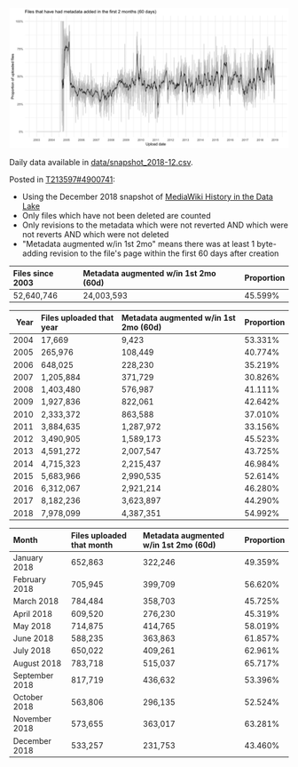 ![January 2019 check-in](2019-01_checkin.png)

Daily data available in [data/snapshot_2018-12.csv](data/snapshot_2018-12.csv).

Posted in [T213597#4900741](https://phabricator.wikimedia.org/T213597#4900741):

- Using the December 2018 snapshot of [MediaWiki History in the Data Lake](https://wikitech.wikimedia.org/wiki/Analytics/Data_Lake/Edits/Mediawiki_history)
- Only files which have not been deleted are counted
- Only revisions to the metadata which were not reverted AND which were not reverts AND which were not deleted
- "Metadata augmented w/in 1st 2mo" means there was at least 1 byte-adding revision to the file's page within the first 60 days after creation

|Files since 2003 |Metadata augmented w/in 1st 2mo (60d) |Proportion |
|:----------------|:-------------------------------------|:----------|
|52,640,746       |24,003,593                            |45.599%    |

| Year|Files uploaded that year |Metadata augmented w/in 1st 2mo (60d) |Proportion |
|----:|:------------------------|:-------------------------------------|:----------|
| 2004|17,669                   |9,423                                 |53.331%    |
| 2005|265,976                  |108,449                               |40.774%    |
| 2006|648,025                  |228,230                               |35.219%    |
| 2007|1,205,884                |371,729                               |30.826%    |
| 2008|1,403,480                |576,987                               |41.111%    |
| 2009|1,927,836                |822,061                               |42.642%    |
| 2010|2,333,372                |863,588                               |37.010%    |
| 2011|3,884,635                |1,287,972                             |33.156%    |
| 2012|3,490,905                |1,589,173                             |45.523%    |
| 2013|4,591,272                |2,007,547                             |43.725%    |
| 2014|4,715,323                |2,215,437                             |46.984%    |
| 2015|5,683,966                |2,990,535                             |52.614%    |
| 2016|6,312,067                |2,921,214                             |46.280%    |
| 2017|8,182,236                |3,623,897                             |44.290%    |
| 2018|7,978,099                |4,387,351                             |54.992%    |

|Month          |Files uploaded that month |Metadata augmented w/in 1st 2mo (60d) |Proportion |
|:--------------|:-------------------------|:-------------------------------------|:----------|
|January 2018   |652,863                   |322,246                               |49.359%    |
|February 2018  |705,945                   |399,709                               |56.620%    |
|March 2018     |784,484                   |358,703                               |45.725%    |
|April 2018     |609,520                   |276,230                               |45.319%    |
|May 2018       |714,875                   |414,765                               |58.019%    |
|June 2018      |588,235                   |363,863                               |61.857%    |
|July 2018      |650,022                   |409,261                               |62.961%    |
|August 2018    |783,718                   |515,037                               |65.717%    |
|September 2018 |817,719                   |436,632                               |53.396%    |
|October 2018   |563,806                   |296,135                               |52.524%    |
|November 2018  |573,655                   |363,017                               |63.281%    |
|December 2018  |533,257                   |231,753                               |43.460%    |
